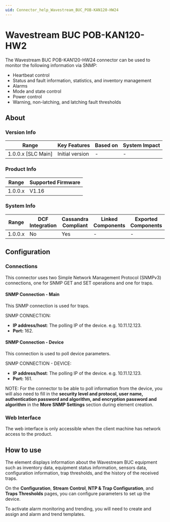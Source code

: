 ```yaml
---
uid: Connector_help_Wavestream_BUC_POB-KAN120-HW24
---
```


# Wavestream BUC POB-KAN120-HW2

The Wavestream BUC POB-KAN120-HW24 connector can be used to monitor the following information via SNMP:

- Heartbeat control
- Status and fault information, statistics, and inventory management
- Alarms
- Mode and state control
- Power control
- Warning, non-latching, and latching fault thresholds

## About

### Version Info

| **Range**            | **Key Features** | **Based on** | **System Impact** |
|----------------------|------------------|--------------|-------------------|
| 1.0.0.x \[SLC Main\] | Initial version  | \-           | \-                |

### Product Info

| **Range** | **Supported Firmware** |
|-----------|------------------------|
| 1.0.0.x   | V1.16                  |

### System Info

| **Range** | **DCF Integration** | **Cassandra Compliant** | **Linked Components** | **Exported Components** |
|-----------|---------------------|-------------------------|-----------------------|-------------------------|
| 1.0.0.x   | No                  | Yes                     | \-                    | \-                      |

## Configuration

### Connections

This connector uses two Simple Network Management Protocol (SNMPv3) connections, one for SNMP GET and SET operations and one for traps.

#### SNMP Connection - Main

This SNMP connection is used for traps.

SNMP CONNECTION:

- **IP address/host**: The polling IP of the device. e.g. 10.11.12.123.
- **Port:** 162.

#### SNMP Connection - Device

This connection is used to poll device parameters.

SNMP CONNECTION - DEVICE:

- **IP address/host**: The polling IP of the device. e.g. 10.11.12.123.
- **Port:** 161.

NOTE: For the connector to be able to poll information from the device, you will also need to fill in the **security level and protocol, user name, authentication password and algorithm, and encryption password and algorithm** in the **More SNMP Settings** section during element creation.

### Web Interface

The web interface is only accessible when the client machine has network access to the product.

## How to use

The element displays information about the Wavestream BUC equipment such as inventory data, equipment status information, sensors data, configuration information, trap thresholds, and the history of the received traps.

On the **Configuration**, **Stream** **Control**, **NTP & Trap Configuration**, and **Traps Thresholds** pages, you can configure parameters to set up the device.

To activate alarm monitoring and trending, you will need to create and assign and alarm and trend templates.
